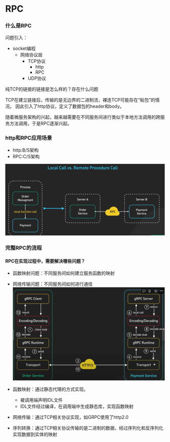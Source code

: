 # RPC
### 什么是RPC
问题引入：
- socket编程
  - 网络协议层
    - TCP协议
      - http
      - RPC
    - UDP协议

纯TCP的链接的链接是怎么样的？存在什么问题

TCP在建立链接后，传输的是无边界的二进制流，裸连TCP可能存在“粘包”的情况。
因此引入了http协议，定义了数据包的header和body。

随着微服务架构的兴起，越来越需要在不同服务间进行类似于本地方法调用的跨服务方法调用，于是RPC逐渐兴起。

### http和RPC应用场景
- http:B/S架构
- RPC:C/S架构

![img_7.png](img_7.png)

### 完整RPC的流程
#### RPC在实现过程中，需要解决哪些问题？
- 函数映射问题：不同服务间如何建立服务函数的映射
- 网络传输问题：不同服务间如何进行通信
![img_8.png](img_8.png)

- 函数映射：通过静态代理的方式实现。
  - 被调用端声明IDL文件
  - IDL文件经过编译，在调用端中生成静态库，实现函数映射
- 网络传输：通过TCP相关协议实现，如GRPC使用了http2.0
- 序列转换：通过TCP相关协议传输的是二进制的数据，经过序列化和反序列化实现数据到实体的映射